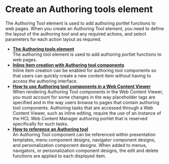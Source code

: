 # Create an Authoring tools element

The Authoring Tool element is used to add authoring portlet functions to web pages. When you create an Authoring Tool element, you need to define the layout of the authoring tool and any required actions, and select parameters for each action layout as required.

-   **[The Authoring tools element](.//authoring_tools_cmpnt/wcm_dev_elements_authoring-tools_examples.md)**  
The authoring tool element is used to add authoring portlet functions to web pages.
-   **[Inline item creation with Authoring tool components](.//wcm_dev_elements_authoring-tools_inline.md)**  
Inline item creation can be enabled for authoring tool components so that users can quickly create a new content item without having to access the authoring interface.
-   **[How to use Authoring tool components in a Web Content Viewer](.//using_authoringtools_elements/wcm_config_wcmviewer_workauthcomp.md)**  
When rendering Authoring Tool components in the Web Content Viewer, you must account for some changes in the way placeholder tags are specified and in the way users browse to pages that contain authoring tool components. Authoring tasks that are accessed through a Web Content Viewer, such as inline editing, require the use of an instance of the HCL Web Content Manager authoring portlet that is reserved specifically for such tasks.
-   **[How to reference an Authoring tool](.//wcm_dev_elements_authoring-tools_referencing.md)**  
An Authoring Tool component can be referenced within presentation templates, menu component designs, navigator component designs, and personalization component designs. When added to menus, navigators, or personalization component designs, the edit and delete functions are applied to each displayed item.


